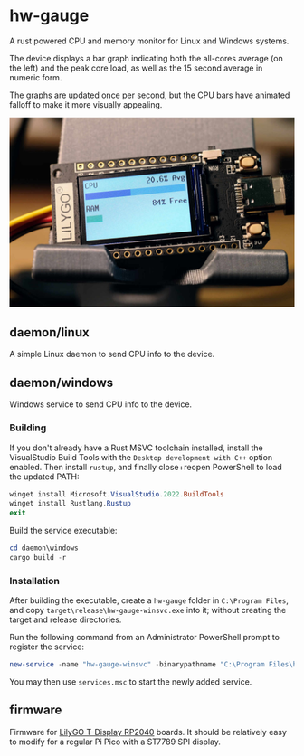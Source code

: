 # hw-gauge

A rust powered CPU and memory monitor for Linux and Windows systems.

The device displays a bar graph indicating both the all-cores average (on the
left) and the peak core load, as well as the 15 second average in numeric form.

The graphs are updated once per second, but the CPU bars have animated falloff
to make it more visually appealing.

![hw-gauge on the Lilygo](https://github.com/jhillyerd/hw-gauge/blob/main/images/lilygo.jpg?raw=true)

## daemon/linux

A simple Linux daemon to send CPU info to the device.

## daemon/windows

Windows service to send CPU info to the device.

### Building

If you don't already have a Rust MSVC toolchain installed, install the
VisualStudio Build Tools with the `Desktop development with C++` option
enabled.  Then install `rustup`, and finally close+reopen PowerShell to load
the updated PATH:

```powershell
winget install Microsoft.VisualStudio.2022.BuildTools
winget install Rustlang.Rustup
exit
```

Build the service executable:

```powershell
cd daemon\windows
cargo build -r
```

### Installation

After building the executable, create a `hw-gauge` folder in
`C:\Program Files`, and copy `target\release\hw-gauge-winsvc.exe` into it;
without creating the target and release directories.

Run the following command from an Administrator PowerShell prompt to register
the service:

```powershell
new-service -name "hw-gauge-winsvc" -binarypathname "C:\Program Files\hw-gauge\hw-gauge-winsvc.exe"
```

You may then use `services.msc` to start the newly added service.

## firmware

Firmware for [LilyGO T-Display RP2040] boards.  It should be relatively easy to
modify for a regular Pi Pico with a ST7789 SPI display.


[LilyGO T-Display RP2040]: https://github.com/Xinyuan-LilyGO/LILYGO-T-display-RP2040
